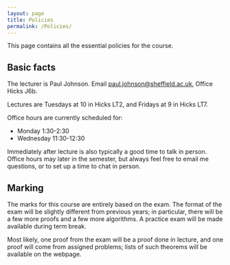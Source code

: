 ```yaml
---
layout: page
title: Policies
permalink: /Policies/
---
```


This page contains all the essential policies for the course.  


Basic facts
------
The lecturer is Paul Johnson.  Email paul.johnson@sheffield.ac.uk, Office Hicks J6b.  

Lectures are Tuesdays at 10 in Hicks LT2, and Fridays at 9 in Hicks LT7.

Office hours are currently scheduled for:

 -  Monday 1:30-2:30
 -  Wednesday 11:30-12:30

Immediately after lecture is also typically a good time to talk in person.  Office hours may later in the semester, but always feel free to email me questions, or to set up a time to chat in person.

Marking
-------

The marks for this course are entirely based on the exam.  The format of the exam will be slightly different from previous years; in particular, there will be a few more proofs and a few more algorithms.  A practice exam will be made available during term break.

Most likely, one proof from the exam will be a proof done in lecture, and one proof will come from assigned problems; lists of such theorems will be available on the webpage.

